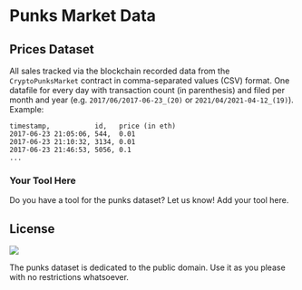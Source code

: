 # Punks Market Data


## Prices Dataset


All sales tracked via the
blockchain recorded data from the `CryptoPunksMarket` contract
in comma-separated values (CSV) format.
One datafile for every day with transaction count
(in parenthesis)
and filed per month and year
(e.g. `2017/06/2017-06-23_(20)` or `2021/04/2021-04-12_(19)`).
Example:


```
timestamp,           id,   price (in eth)
2017-06-23 21:05:06, 544,  0.01
2017-06-23 21:10:32, 3134, 0.01
2017-06-23 21:46:53, 5056, 0.1
...
```



### Your Tool Here

Do you have a tool for the punks dataset? Let us know! Add your tool here.



## License

![](https://publicdomainworks.github.io/buttons/zero88x31.png)

The punks dataset
is dedicated to the public domain.
Use it as you please with no restrictions whatsoever.


